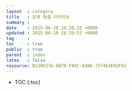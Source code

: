 ```yaml
---
layout  : category
title   : 문제 해결 아카이브
summary : 
date    : 2025-06-10 16:20:32 +0900
updated : 2025-06-10 16:20:53 +0900
tag     : 
toc     : true
public  : true
parent  : index
latex   : false
resource: B130E376-6B79-F04C-64BA-737463E02F61
---
```

* TOC
{:toc}

# 
